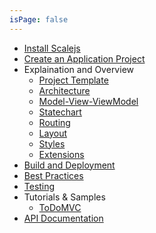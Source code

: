 ```yaml
---
isPage: false
---
```

* [Install Scalejs](./install.html)
* [Create an Application Project](./project.html)
* Explaination and Overview
  * [Project Template](./template.html)
  * [Architecture](./architecture.html)
  * [Model-View-ViewModel](./mvvm.html)
  * [Statechart](./statechart.html)
  * [Routing](./routing.html)
  * [Layout](./layout.html)
  * [Styles](./styles.html)
  * [Extensions](./extensions.html)
* [Build and Deployment](./build.html)
* [Best Practices](./best.html)
* [Testing](./test.html)
* Tutorials & Samples
    * [ToDoMVC](./todomvc.html)
* [API Documentation](./api.html)
